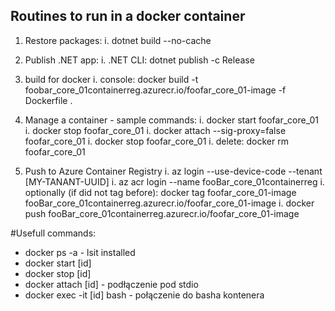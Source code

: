 ## Routines to run in a docker container
1. Restore packages:
	i. dotnet build --no-cache
1. Publish .NET app:
	i. .NET CLI: dotnet publish -c Release
1. build for docker
	i. console: docker build -t foobar_core_01containerreg.azurecr.io/foofar_core_01-image -f Dockerfile .

1. Manage a container - sample commands:
	i. docker start foofar_core_01
	i. docker stop foofar_core_01
	i. docker attach --sig-proxy=false foofar_core_01
	i. docker stop foofar_core_01
	i. delete: docker rm foofar_core_01
1. Push to Azure Container Registry
	i. az login --use-device-code --tenant [MY-TANANT-UUID]
	i. az acr login --name fooBar_core_01containerreg
	i. optionally (if did not tag before):
		docker tag foofar_core_01-image fooBar_core_01containerreg.azurecr.io/foofar_core_01-image
	i. docker push fooBar_core_01containerreg.azurecr.io/foofar_core_01-image

#Usefull commands:
- docker ps -a - lsit installed
- docker start [id]
- docker stop [id]
- docker attach [id] - podłączenie pod stdio
- docker exec -it [id] bash - połączenie do basha kontenera
